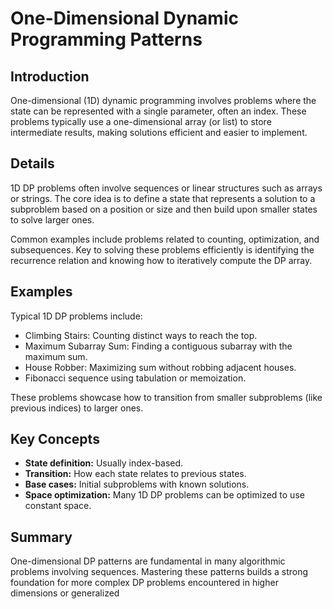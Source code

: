 # One-Dimensional Dynamic Programming Patterns

## Introduction

One-dimensional (1D) dynamic programming involves problems where the state can be represented with a single parameter, often an index. These problems typically use a one-dimensional array (or list) to store intermediate results, making solutions efficient and easier to implement.

## Details

1D DP problems often involve sequences or linear structures such as arrays or strings. The core idea is to define a state that represents a solution to a subproblem based on a position or size and then build upon smaller states to solve larger ones.

Common examples include problems related to counting, optimization, and subsequences. Key to solving these problems efficiently is identifying the recurrence relation and knowing how to iteratively compute the DP array.

## Examples

Typical 1D DP problems include:

- Climbing Stairs: Counting distinct ways to reach the top.
- Maximum Subarray Sum: Finding a contiguous subarray with the maximum sum.
- House Robber: Maximizing sum without robbing adjacent houses.
- Fibonacci sequence using tabulation or memoization.

These problems showcase how to transition from smaller subproblems (like previous indices) to larger ones.

## Key Concepts

- **State definition:** Usually index-based.
- **Transition:** How each state relates to previous states.
- **Base cases:** Initial subproblems with known solutions.
- **Space optimization:** Many 1D DP problems can be optimized to use constant space.

## Summary

One-dimensional DP patterns are fundamental in many algorithmic problems involving sequences. Mastering these patterns builds a strong foundation for more complex DP problems encountered in higher dimensions or generalized
